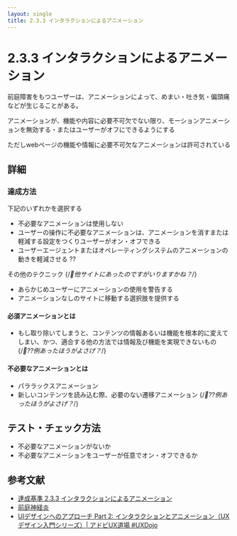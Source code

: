 ```yaml
---
layout: single
title: 2.3.3 インタラクションによるアニメーション
---
```


# 2.3.3 インタラクションによるアニメーション

前庭障害をもつユーザーは、アニメーションによって、めまい・吐き気・偏頭痛などが生じることがある。

アニメーションが、機能や内容に必要不可欠でない限り、モーションアニメーションを無効する・またはユーザーがオフにできるようにする

ただしwebページの機能や情報に必要不可欠なアニメーションは許可されている

## 詳細

### 達成方法
下記のいずれかを選択する
- 不必要なアニメーションは使用しない
- ユーザーの操作に不必要なアニメーションは、アニメーションを消すまたは軽減する設定をつくりユーザーがオン・オフできる
- ユーザーエージェントまたはオペレーティングシステムのアニメーションの動きを軽減させる ??

その他のテクニック {/*他サイトにあったのですがいりますかね？*/}
- あらかじめユーザーにアニメーションの使用を警告する　
- アニメーションなしのサイトに移動する選択肢を提供する



#### 必須アニメーションとは
- もし取り除いてしまうと、コンテンツの情報あるいは機能を根本的に変えてしまい、かつ、適合する他の方法では情報及び機能を実現できないもの　{/*??例あったほうがよさげ？*/}

#### 不必要なアニメーションとは
- パララックスアニメーション
- 新しいコンテンツを読み込む際、必要のない遷移アニメーション {/*??例あったほうがよさげ？*/}


## テスト・チェック方法

- 不必要なアニメーションがないか
- 不必要なアニメーションをユーザーが任意でオン・オフできるか


## 参考文献

- [達成基準 2.3.3 インタラクションによるアニメーション](https://waic.github.io/wcag21/guidelines/#animation-from-interactions)
- [前庭神経炎](https://ja.wikipedia.org/wiki/%E5%89%8D%E5%BA%AD%E7%A5%9E%E7%B5%8C%E7%82%8E)
- [UIデザインへのアプローチ Part 2: インタラクションとアニメーション（UXデザイン入門シリーズ）| アドビUX道場 #UXDojo](https://blogs.adobe.com/japan/web-fundamentals-ui-design-part-2-interactions-animations/)
